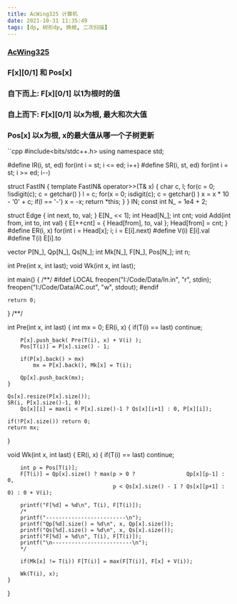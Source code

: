 ```yaml
---
title: AcWing325 计算机
date: 2021-10-31 11:35:49
tags: [dp, 树形dp, 换根, 二次扫描]
---
```


### [AcWing325](https://www.acwing.com/problem/content/description/327/)

### F[x][0/1] 和 Pos[x]

### 自下而上: F[x][0/1] 以1为根时的值

### 自上而下: F[x][0/1] 以x为根, 最大和次大值

### Pos[x] 以x为根, x的最大值从哪一个子树更新

``cpp
#include<bits/stdc++.h>
using namespace std;

#define IR(i, st, ed) for(int i = st; i <= ed; i++)
#define SR(i, st, ed) for(int i = st; i >= ed; i--)

struct FastIN
{
	template<typename T>
	FastIN& operator>>(T& x)
	{
		char c, l;
		for(c = 0; !isdigit(c); c = getchar() ) l = c;
		for(x = 0; isdigit(c); c = getchar() ) x = x * 10 - '0' + c;
		if(l == '-') x = -x;
		return *this;
	}
} IN;
const int N_ = 1e4 + 2;

struct Edge {
	int next, to, val; } E[N_ << 1];
int Head[N_];
int cnt;
void Add(int from, int to, int val) {
	E[++cnt] = { Head[from], to, val };
	Head[from] = cnt;
}
#define ER(i, x) for(int i = Head[x]; i; i = E[i].next)
#define V(i) E[i].val
#define T(i) E[i].to

vector<int> P[N_], Qp[N_], Qs[N_];
int Mk[N_], F[N_], Pos[N_];
int n;

int Pre(int x, int last);
void Wk(int x, int last);

int main() { /**/
#ifdef LOCAL
	freopen("I:/Code/Data/In.in", "r", stdin);
	freopen("I:/Code/Data/AC.out", "w", stdout);
#endif
	

	return 0;
} /**/

int Pre(int x, int last) {
	int mx = 0;
	ER(i, x) {
		if(T(i) == last) continue;

		P[x].push_back( Pre(T(i), x) + V(i) );
		Pos[T(i)] = P[x].size() - 1;

		if(P[x].back() > mx) 
			mx = P[x].back(), Mk[x] = T(i);

		Qp[x].push_back(mx);
	}

	Qs[x].resize(P[x].size());
	SR(i, P[x].size()-1, 0) 
		Qs[x][i] = max(i < P[x].size()-1 ? Qs[x][i+1] : 0, P[x][i]);

	if(!P[x].size()) return 0;
	return mx;
}

void Wk(int x, int last) {
	ER(i, x) {
		if(T(i) == last) continue;

		int p = Pos[T(i)];
		F[T(i)] = Qp[x].size() ? max(p > 0 ?				Qp[x][p-1] : 0, 
									 p < Qs[x].size() - 1 ? Qs[x][p+1] : 0) : 0 + V(i);

		printf("F[%d] = %d\n", T(i), F[T(i)]);
		/*
		printf("-------------------------\n");
		printf("Qp[%d].size() = %d\n", x, Qp[x].size());
		printf("Qs[%d].size() = %d\n", x, Qs[x].size());
		printf("F[%d] = %d\n", T(i), F[T(i)]);
		printf("\n-------------------------\n");
		*/

		if(Mk[x] != T(i)) F[T(i)] = max(F[T(i)], F[x] + V(i));

		Wk(T(i), x);
	}
}
```
